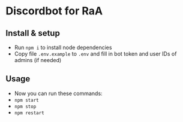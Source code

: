 # Discordbot for RaA

## Install & setup
* Run `npm i` to install node dependencies
* Copy file `.env.example` to `.env` and fill in bot token and user IDs of admins (if needed)

## Usage
* Now you can run these commands:
* `npm start`
* `npm stop`
* `npm restart`
